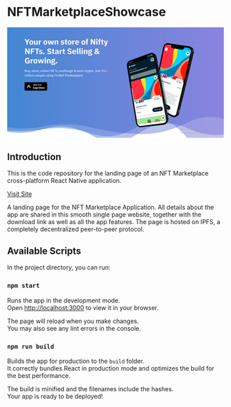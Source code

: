 # NFTMarketplaceShowcase

![NFT Marketplace](https://raw.githubusercontent.com/MwauratheAlex/portfolio_website/master/public/images/1.png)

## Introduction

This is the code repository for the landing page of an NFT Marketplace cross-platform React Native application.

<a href="https://nftmarketplaceshowcase.on.fleek.co/" target="_blank">Visit Site</a>

A landing page for the NFT Marketplace Application. All details about the app are shared in this smooth single page website, together with the download link as well as all the app features. The page is hosted on IPFS, a completely decentralized peer-to-peer protocol.

## Available Scripts

In the project directory, you can run:

### `npm start`

Runs the app in the development mode.\
Open [http://localhost:3000](http://localhost:3000) to view it in your browser.

The page will reload when you make changes.\
You may also see any lint errors in the console.

### `npm run build`

Builds the app for production to the `build` folder.\
It correctly bundles React in production mode and optimizes the build for the best performance.

The build is minified and the filenames include the hashes.\
Your app is ready to be deployed!
